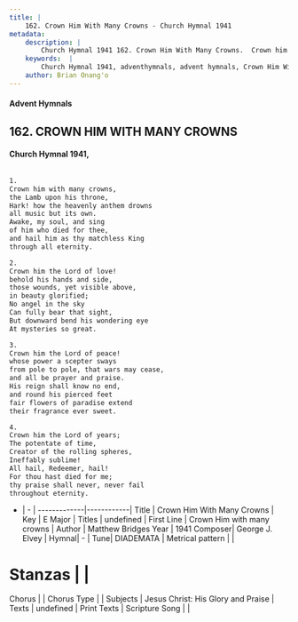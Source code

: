 ```yaml
---
title: |
    162. Crown Him With Many Crowns - Church Hymnal 1941
metadata:
    description: |
        Church Hymnal 1941 162. Crown Him With Many Crowns.  Crown him with many crowns, the Lamb upon his throne, Hark! how the heavenly anthem drowns all music but its own. Awake, my soul, and sing of him who died for thee, and hail him as thy matchless King through all eternity.  
    keywords:  |
        Church Hymnal 1941, adventhymnals, advent hymnals, Crown Him With Many Crowns, Crown Him with many crowns . 
    author: Brian Onang'o
---
```


#### Advent Hymnals
## 162. CROWN HIM WITH MANY CROWNS
####  Church Hymnal 1941,

```txt

1.
Crown him with many crowns,
the Lamb upon his throne,
Hark! how the heavenly anthem drowns
all music but its own.
Awake, my soul, and sing
of him who died for thee,
and hail him as thy matchless King
through all eternity.

2.
Crown him the Lord of love!
behold his hands and side,
those wounds, yet visible above,
in beauty glorified;
No angel in the sky
Can fully bear that sight,
But downward bend his wondering eye
At mysteries so great.

3.
Crown him the Lord of peace!
whose power a scepter sways
from pole to pole, that wars may cease,
and all be prayer and praise.
His reign shall know no end,
and round his pierced feet
fair flowers of paradise extend
their fragrance ever sweet.

4.
Crown him the Lord of years;
The potentate of time,
Creator of the rolling spheres,
Ineffably sublime!
All hail, Redeemer, hail!
For thou hast died for me;
thy praise shall never, never fail
throughout eternity.


```

- |   -  |
-------------|------------|
Title | Crown Him With Many Crowns |
Key | E Major |
Titles | undefined |
First Line | Crown Him with many crowns  |
Author | Matthew Bridges
Year | 1941
Composer| George J. Elvey |
Hymnal|  - |
Tune| DIADEMATA |
Metrical pattern | |
# Stanzas |  |
Chorus |  |
Chorus Type |  |
Subjects | Jesus Christ: His Glory and Praise |
Texts | undefined |
Print Texts | 
Scripture Song |  |
    

